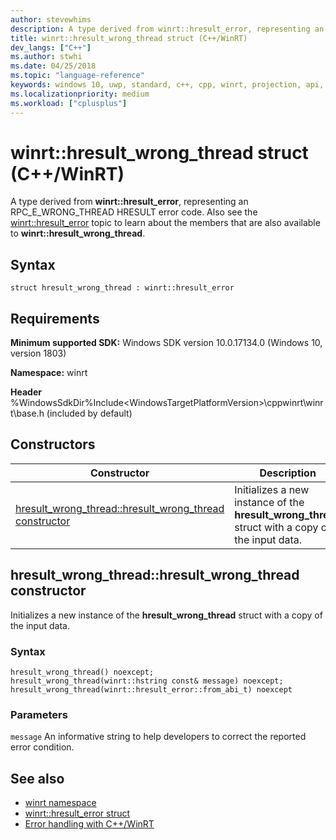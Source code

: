 ```yaml
---
author: stevewhims
description: A type derived from winrt::hresult_error, representing an RPC_E_WRONG_THREAD HRESULT error code.
title: winrt::hresult_wrong_thread struct (C++/WinRT)
dev_langs: ["C++"]
ms.author: stwhi
ms.date: 04/25/2018
ms.topic: "language-reference"
keywords: windows 10, uwp, standard, c++, cpp, winrt, projection, api, reference, hresult, error, code, RPC_E_WRONG_THREAD
ms.localizationpriority: medium
ms.workload: ["cplusplus"]
---
```


# winrt::hresult_wrong_thread struct (C++/WinRT)
A type derived from **winrt::hresult_error**, representing an RPC_E_WRONG_THREAD HRESULT error code. Also see the [winrt::hresult_error](hresult-error.md) topic to learn about the members that are also available to **winrt::hresult_wrong_thread**.

## Syntax
```cppwinrt
struct hresult_wrong_thread : winrt::hresult_error
```

## Requirements
**Minimum supported SDK:** Windows SDK version 10.0.17134.0 (Windows 10, version 1803)

**Namespace:** winrt

**Header** %WindowsSdkDir%Include\<WindowsTargetPlatformVersion>\cppwinrt\winrt\base.h (included by default)

## Constructors
|Constructor|Description|
|------------|-----------------|
|[hresult_wrong_thread::hresult_wrong_thread constructor](#hresult_wrong_threadhresult_wrong_thread-constructor)|Initializes a new instance of the **hresult_wrong_thread** struct with a copy of the input data.|

## hresult_wrong_thread::hresult_wrong_thread constructor
Initializes a new instance of the **hresult_wrong_thread** struct with a copy of the input data.

### Syntax
```cppwinrt
hresult_wrong_thread() noexcept;
hresult_wrong_thread(winrt::hstring const& message) noexcept;
hresult_wrong_thread(winrt::hresult_error::from_abi_t) noexcept
```

### Parameters
`message`
An informative string to help developers to correct the reported error condition.

## See also 
* [winrt namespace](../winrt.md)
* [winrt::hresult_error struct](hresult-error.md)
* [Error handling with C++/WinRT](/windows/uwp/cpp-and-winrt-apis/error-handling)
